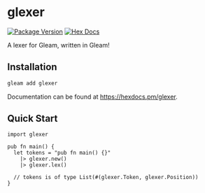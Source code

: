 # glexer

[![Package Version](https://img.shields.io/hexpm/v/glexer)](https://hex.pm/packages/glexer)
[![Hex Docs](https://img.shields.io/badge/hex-docs-ffaff3)](https://hexdocs.pm/glexer/)

A lexer for Gleam, written in Gleam!

## Installation

```sh
gleam add glexer
```

Documentation can be found at <https://hexdocs.pm/glexer>.

## Quick Start

```gleam
import glexer

pub fn main() {
  let tokens = "pub fn main() {}"
    |> glexer.new()
    |> glexer.lex()

  // tokens is of type List(#(glexer.Token, glexer.Position))
}
```
